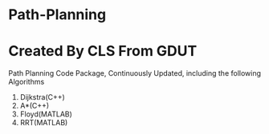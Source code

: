 # Path-Planning
# Created By CLS  From GDUT

Path Planning Code Package, Continuously Updated, including the following Algorithms

1. Dijkstra(C++)
2. A*(C++)
3. Floyd(MATLAB)
4. RRT(MATLAB)
